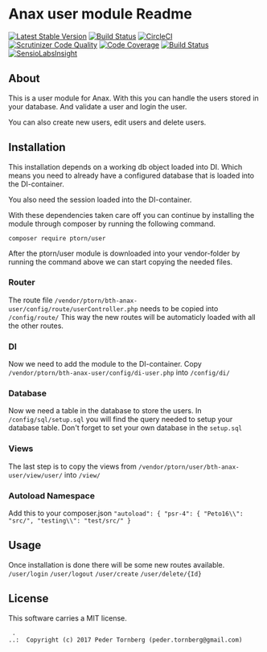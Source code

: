 Anax user module Readme
==================================

[![Latest Stable Version](https://poser.pugx.org/ptorn/bth-anax-user/v/stable)](https://packagist.org/packages/ptorn/bth-anax-user)
[![Build Status](https://travis-ci.org/ptorn/bth-anax-user.svg?branch=master)](https://travis-ci.org/ptorn/bth-anax-user)
[![CircleCI](https://circleci.com/gh/ptorn/bth-anax-user/tree/master.svg?style=svg)](https://circleci.com/gh/ptorn/bth-anax-user/tree/master)
[![Scrutinizer Code Quality](https://scrutinizer-ci.com/g/ptorn/bth-anax-user/badges/quality-score.png?b=master)](https://scrutinizer-ci.com/g/ptorn/bth-anax-user/?branch=master)
[![Code Coverage](https://scrutinizer-ci.com/g/ptorn/bth-anax-user/badges/coverage.png?b=master)](https://scrutinizer-ci.com/g/ptorn/bth-anax-user/?branch=master)
[![Build Status](https://scrutinizer-ci.com/g/ptorn/bth-anax-user/badges/build.png?b=master)](https://scrutinizer-ci.com/g/ptorn/bth-anax-user/build-status/master)
[![SensioLabsInsight](https://insight.sensiolabs.com/projects/88837208-2891-46ef-83d5-7153ce0ce0c0/mini.png)](https://insight.sensiolabs.com/projects/88837208-2891-46ef-83d5-7153ce0ce0c0)


About
------------------
This is a user module for Anax. With this you can handle the users stored in your database. And validate a user and login the user.

You can also create new users, edit users and delete users.

Installation
-------------------
This installation depends on a working db object loaded into DI. Which means you need to already have a configured database that is loaded into the DI-container.

You also need the session loaded into the DI-container.

With these dependencies taken care off you can continue by installing the module through composer by running the following command.

```
composer require ptorn/user
```

After the ptorn/user module is downloaded into your vendor-folder by running the command above we can start copying the needed files.

### Router
The route file `/vendor/ptorn/bth-anax-user/config/route/userController.php` needs to be copied into `/config/route/`
This way the new routes will be automaticly loaded with all the other routes.

### DI
Now we need to add the module to the DI-container.
Copy `/vendor/ptorn/bth-anax-user/config/di-user.php` into `/config/di/`

### Database
Now we need a table in the database to store the users. In `/config/sql/setup.sql` you will find the query needed to setup your database table. Don't forget to set your own database in the `setup.sql`

### Views
The last step is to copy the views from `/vendor/ptorn/user/bth-anax-user/view/user/` into `/view/`

### Autoload Namespace
Add this to your composer.json
`"autoload": {
    "psr-4": {
        "Peto16\\": "src/",
        "testing\\": "test/src/"
    }`

Usage
------------------
Once installation is done there will be some new routes available.
`/user/login`
`/user/logout`
`/user/create`
`/user/delete/{Id}`



License
------------------

This software carries a MIT license.



```
 .  
..:  Copyright (c) 2017 Peder Tornberg (peder.tornberg@gmail.com)
```
